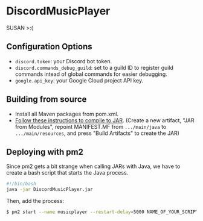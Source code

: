 # DiscordMusicPlayer
SUSAN >:(

## Configuration Options
- `discord.token`: your Discord bot token.
- `discord.commands_debug_guild`: set to a guild ID to register guild commands intead of global commands for easier debugging.
- `google.api_key`: your Google Cloud project API key.

## Building from source
- Install all Maven packages from pom.xml.
- [Follow these instructions to compile to JAR](https://stackoverflow.com/a/45303637/4699945). (Create a new artifact, "JAR from Modules",
repoint MANIFEST.MF from `.../main/java` to `.../main/resources`, and press "Build Artifacts" to create the JAR)

## Deploying with pm2
Since pm2 gets a bit strange when calling JARs with Java, we have to create a bash script that starts the Java process.
```bash
#!/bin/bash
java -jar DiscordMusicPlayer.jar
```

Then, add the process:
```bash
$ pm2 start --name musicplayer --restart-delay=5000 NAME_OF_YOUR_SCRIPT.sh
```